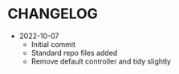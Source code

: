 # CHANGELOG

- 2022-10-07
  - Initial commit
  - Standard repo files added
  - Remove default controller and tidy slightly

